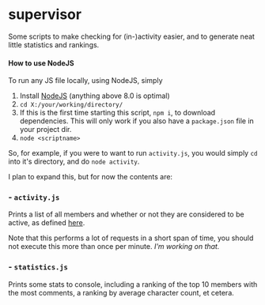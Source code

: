 # supervisor

Some scripts to make checking for (in-)activity easier, and to generate neat little statistics and rankings.

#### How to use NodeJS

To run any JS file locally, using NodeJS, simply

1.  Install [NodeJS](https://nodejs.org/en/) (anything above 8.0 is optimal)
2.  `cd X:/your/working/directory/`
3.  If this is the first time starting this script, `npm i`, to download dependencies. This will only work if you also have a `package.json` file in your project dir.
4.  `node <scriptname>`

So, for example, if you were to want to run `activity.js`, you would simply `cd` into it's directory, and do `node activity`.

I plan to expand this, but for now the contents are:

### - `activity.js`

Prints a list of all members and whether or not they are considered to be active, as defined [here](https://docs.google.com/document/d/12Boaps2E0rOaAaOxz2J1FLeD77ygEB-aKElijfVKkxg/edit#heading=h.swkror9gafa4).

Note that this performs a lot of requests in a short span of time, you should not execute this more than once per minute. _I'm working on that._

### - `statistics.js`

Prints some stats to console, including a ranking of the top 10 members with the most comments, a ranking by average character count, et cetera.
